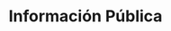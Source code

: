 ---
title: Información Pública
keywords: ruta01
summary: 
sidebar: ruta01_sidebar
permalink: ruta01_public_details.html
simple_map: false
map_name: 
box_number: 
folder: 02Rutas/01PuertoIndio
---
